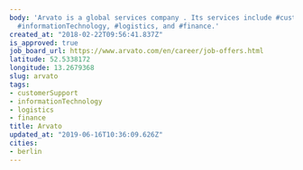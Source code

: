 ```yaml
---
body: 'Arvato is a global services company . Its services include #customerSupport,
  #informationTechnology, #logistics, and #finance.'
created_at: "2018-02-22T09:56:41.837Z"
is_approved: true
job_board_url: https://www.arvato.com/en/career/job-offers.html
latitude: 52.5338172
longitude: 13.2679368
slug: arvato
tags:
- customerSupport
- informationTechnology
- logistics
- finance
title: Arvato
updated_at: "2019-06-16T10:36:09.626Z"
cities:
- berlin
---
```


